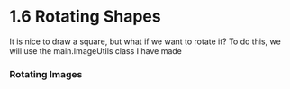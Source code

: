 # 1.6 Rotating Shapes

It is nice to draw a square, but what if we want to rotate it? To do this, we will use the main.ImageUtils class I have made

### Rotating Images
